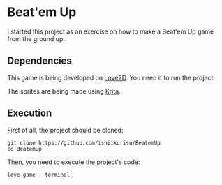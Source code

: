 # Beat'em Up

I started this project as an exercise on how to make a 
Beat'em Up game from the ground up.

## Dependencies

This game is being developed on [Love2D](https://love2d.org/). You need it to
run the project.

The sprites are being made using [Krita](https://krita.org/en/).

## Execution

First of all, the project should be cloned:

```
git clone https://github.com/ishiikurisu/BeatemUp
cd BeatemUp
```

Then, you need to execute the project's code:

```
love game --terminal
```



